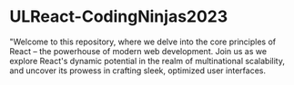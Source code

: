 # ULReact-CodingNinjas2023
"Welcome to this repository, where we delve into the core principles of React – the powerhouse of modern web development. Join us as we explore React's dynamic potential in the realm of multinational scalability, and uncover its prowess in crafting sleek, optimized user interfaces.
